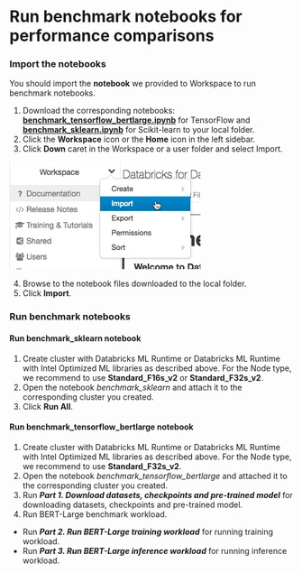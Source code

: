 # Run benchmark notebooks for performance comparisons

###  Import the notebooks
You should import the **notebook**  we provided to Workspace to run benchmark notebooks.

1. Download the corresponding notebooks: **[benchmark_tensorflow_bertlarge.ipynb](./benchmark_tensorflow_bertlarge.ipynb)** for TensorFlow and **[benchmark_sklearn.ipynb](./benchmark_sklearn.ipynb)** for Scikit-learn to your local folder.
2. Click the  **Workspace** icon or the  **Home** icon in the left sidebar.
3. Click **Down** caret in the Workspace or a user folder and select Import. 

![import-notebook](../imgs/import-notebook.png)

4. Browse to the notebook files downloaded to the local folder.
5. Click **Import**.


### Run benchmark notebooks

#### Run benchmark_sklearn notebook
 1. Create cluster with Databricks ML Runtime or Databricks ML Runtime with Intel Optimized ML libraries as described above. For the Node type, we recommend to use **Standard_F16s_v2** or **Standard_F32s_v2**.
 2. Open the notebook *benchmark_sklearn* and attach it to the corresponding cluster you created.
 3. Click **Run All**.
   
#### Run benchmark_tensorflow_bertlarge notebook
 1. Create cluster with Databricks ML Runtime or Databricks ML Runtime with Intel Optimized ML libraries as described above. For the Node type, we recommend to use **Standard_F32s_v2**.
 2. Open the notebook *benchmark_tensorflow_bertlarge* and attached it to the corresponding cluster you created.
 3. Run ***Part 1. Download datasets, checkpoints and pre-trained model*** for downloading datasets, checkpoints and pre-trained model.
 4. Run BERT-Large benchmark workload.
 - Run ***Part 2. Run BERT-Large training workload*** for running training workload.
 - Run ***Part 3. Run BERT-Large inference workload*** for running inference workload.

